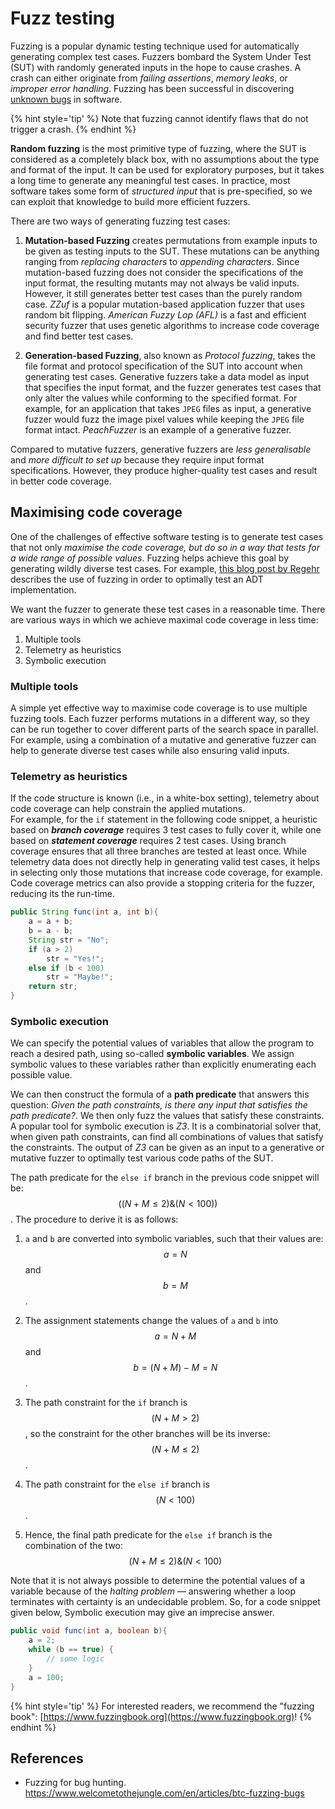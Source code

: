 # Fuzz testing

Fuzzing is a popular dynamic testing technique used for automatically generating complex test cases.
Fuzzers bombard the System Under Test (SUT) with randomly generated inputs in the hope to cause crashes.
A crash can either originate from *failing assertions*, *memory leaks*, or *improper error handling*.
Fuzzing has been successful in discovering [unknown bugs](https://lcamtuf.coredump.cx/afl/) in software.

{% hint style='tip' %}
Note that fuzzing cannot identify flaws that do not trigger a crash.
{% endhint %}

**Random fuzzing** is the most primitive type of fuzzing, where the SUT is considered as a completely black box, with no assumptions about the type and format of the input.
It can be used for exploratory purposes, but it takes a long time to generate any meaningful test cases.
In practice, most software takes some form of _structured input_ that is pre-specified, so we can exploit that knowledge to build more efficient fuzzers.


There are two ways of generating fuzzing test cases:

1. **Mutation-based Fuzzing** creates permutations from example inputs to be given as testing inputs to the SUT. These mutations can be anything ranging from *replacing characters* to *appending characters*. Since mutation-based fuzzing does not consider the specifications of the input format, the resulting mutants may not always be valid inputs. However, it still generates better test cases than the purely random case. _ZZuf_ is a popular mutation-based application fuzzer that uses random bit flipping. _American Fuzzy Lop (AFL)_ is a fast and efficient security fuzzer that uses genetic algorithms to increase code coverage and find better test cases.

2. **Generation-based Fuzzing**, also known as *Protocol fuzzing*, takes the file format and protocol specification of the SUT into account when generating test cases. Generative fuzzers take a data model as input that specifies the input format, and the fuzzer generates test cases that only alter the values while conforming to the specified format. For example, for an application that takes `JPEG` files as input, a generative fuzzer would fuzz the image pixel values while keeping the `JPEG` file format intact. _PeachFuzzer_ is an example of a generative fuzzer.

Compared to mutative fuzzers, generative fuzzers are _less generalisable_ and _more difficult to set up_ because they require input format specifications.
However, they produce higher-quality test cases and result in better code coverage.


## Maximising code coverage

One of the challenges of effective software testing is to generate test cases that not only _maximise the code coverage, but do so in a way that tests for a wide range of possible values_.
Fuzzing helps achieve this goal by generating wildly diverse test cases.
For example, [this blog post by Regehr](https://blog.regehr.org/archives/896) describes the use of fuzzing in order to optimally test an ADT implementation.

We want the fuzzer to generate these test cases in a reasonable time.
There are various ways in which we achieve maximal code coverage in less time:

1. Multiple tools
2. Telemetry as heuristics
3. Symbolic execution


### Multiple tools
A simple yet effective way to maximise code coverage is to use multiple fuzzing tools.
Each fuzzer performs mutations in a different way, so they can be run together to cover different parts of the search space in parallel.
For example, using a combination of a mutative and generative fuzzer can help to generate diverse test cases while also ensuring valid inputs.

### Telemetry as heuristics
If the code structure is known (i.e., in a white-box setting), telemetry about code coverage can help constrain the applied mutations.   
For example, for the `if` statement in the following code snippet, a heuristic based on ***branch coverage*** requires 3 test cases to fully cover it, while one based on ***statement coverage*** requires 2 test cases.
Using branch coverage ensures that all three branches are tested at least once.
While telemetry data does not directly help in generating valid test cases, it helps in selecting only those mutations that increase code coverage, for example. Code coverage metrics can also provide a stopping criteria for the fuzzer, reducing its the run-time.

```java
public String func(int a, int b){
    a = a + b;
    b = a - b;
    String str = "No";
    if (a > 2)
        str = "Yes!";
    else if (b < 100)
        str = "Maybe!";
    return str;
}
```

### Symbolic execution
We can specify the potential values of variables that allow the program to reach a desired path, using so-called **symbolic variables**.
We assign symbolic values to these variables rather than explicitly enumerating each possible value.

We can then construct the formula of a **path predicate** that answers this question:
_Given the path constraints, is there any input that satisfies the path predicate?_.
We then only fuzz the values that satisfy these constraints.
A popular tool for symbolic execution is _Z3_.
It is a combinatorial solver that, when given path constraints, can find all combinations of values that satisfy the constraints.
The output of _Z3_ can be given as an input to a generative or mutative fuzzer to optimally test various code paths of the SUT.

The path predicate for the `else if` branch in the previous code snippet will be: $$((N+M \leq 2) \& (N < 100))$$. The procedure to derive it is as follows:

1. `a` and  `b` are converted into symbolic variables, such that their values are: $$a=N$$ and $$b=M$$.

1. The assignment statements change the values of `a` and `b` into $$a = N+M$$ and $$b = (N+M) - M = N$$.

1. The path constraint for the `if` branch is $$(N+M > 2)$$, so the constraint for the other branches will be its inverse: $$(N+M \leq 2)$$.

1. The path constraint for the `else if` branch is $$(N < 100)$$.

1. Hence, the final path predicate for the `else if` branch is the combination of the two: $$(N+M \leq 2) \& (N < 100)$$


Note that it is not always possible to determine the potential values of a variable because of the *halting problem* — answering whether a loop terminates with certainty is an undecidable problem. So, for a code snippet given below, Symbolic execution may give an imprecise answer.

```java
public void func(int a, boolean b){
    a = 2;
    while (b == true) {
        // some logic
    }
    a = 100;
}
```

{% hint style='tip' %}
For interested readers, we recommend the "fuzzing book": [https://www.fuzzingbook.org](https://www.fuzzingbook.org)!
{% endhint %}

## References

* Fuzzing for bug hunting. https://www.welcometothejungle.com/en/articles/btc-fuzzing-bugs
